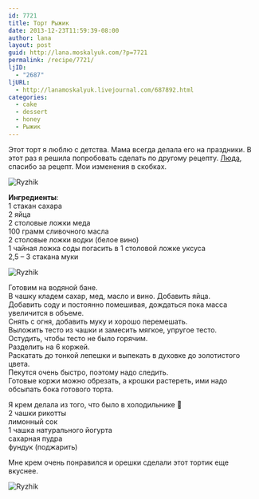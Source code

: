 ```yaml
---
id: 7721
title: Торт Рыжик
date: 2013-12-23T11:59:39-08:00
author: lana
layout: post
guid: http://lana.moskalyuk.com/?p=7721
permalink: /recipe/7721/
ljID:
  - "2687"
ljURL:
  - http://lanamoskalyuk.livejournal.com/687892.html
categories:
  - cake
  - dessert
  - honey
  - Рыжик
---
```

Этот торт я люблю с детства. Мама всегда делала его на праздники. В этот раз я решила попробовать сделать по другому рецепту. [Люда](http://lidastrim.livejournal.com/131549.html?view=1485277#t1485277), спасибо за рецепт. Мои изменения в скобках.

![Ryzhik](http://farm8.staticflickr.com/7341/11518701704_bc5b70a9e6_c.jpg) 

**Ингредиенты**:  
1 стакан сахара  
2 яйца  
2 столовые ложки меда  
100 грамм сливочного масла  
2 столовые ложки водки (белое вино)  
1 чайная ложка соды погасить в 1 столовой ложке уксуса  
2,5 – 3 стакана муки

![Ryzhik](http://farm3.staticflickr.com/2815/11518772806_da45cde5de_c.jpg) 

Готовим на водяной бане.  
В чашку кладем сахар, мед, масло и вино. Добавить яйца.  
Добавить соду и постоянно помешивая, дождаться пока масса увеличится в объеме.  
Снять с огня, добавить муку и хорошо перемешать.  
Выложить тесто из чашки и замесить мягкое, упругое тесто.  
Остудить, чтобы тесто не было горячим.  
Разделить на 6 коржей.  
Раскатать до тонкой лепешки и выпекать в духовке до золотистого цвета.  
Пекутся очень быстро, поэтому надо следить.  
Готовые коржи можно обрезать, а крошки растереть, ими надо обсыпать бока готового торта.

Я крем делала из того, что было в холодильнике 🙂  
2 чашки рикотты  
лимонный сок  
1 чашка натурального йогурта  
сахарная пудра  
фундук (поджарить)

Мне крем очень понравился и орешки сделали этот тортик еще вкуснее.

![Ryzhik](http://farm8.staticflickr.com/7459/11518700545_65a4856cf1_c.jpg)